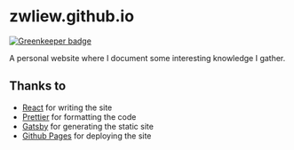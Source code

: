 # zwliew.github.io

[![Greenkeeper badge](https://badges.greenkeeper.io/zwliew/zwliew.github.io.svg?token=0e8a06b344429fa20934aff1c33c4b3bf7bd5cb8ad420c5174bb9231a41d87c5&ts=1519066330794)](https://greenkeeper.io/)

A personal website where I document some interesting knowledge I gather.

## Thanks to

* [React](https://reactjs.org/) for writing the site
* [Prettier](https://prettier.io/) for formatting the code
* [Gatsby](https://gatsbyjs.org/) for generating the static site
* [Github Pages](https://pages.github.com/) for deploying the site
